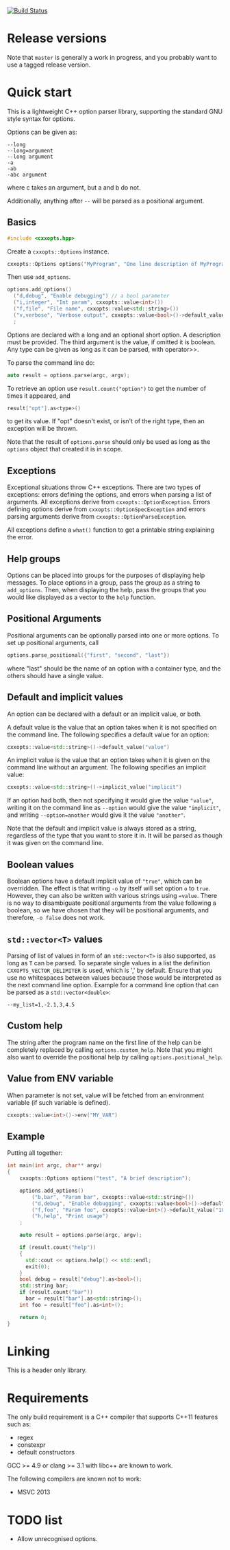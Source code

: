 [![Build Status](https://travis-ci.org/jarro2783/cxxopts.svg?branch=master)](https://travis-ci.org/jarro2783/cxxopts)

# Release versions

Note that `master` is generally a work in progress, and you probably want to use a
tagged release version.

# Quick start

This is a lightweight C++ option parser library, supporting the standard GNU
style syntax for options.

Options can be given as:

    --long
    --long=argument
    --long argument
    -a
    -ab
    -abc argument

where c takes an argument, but a and b do not.

Additionally, anything after `--` will be parsed as a positional argument.

## Basics

```cpp
#include <cxxopts.hpp>
```

Create a `cxxopts::Options` instance.

```cpp
cxxopts::Options options("MyProgram", "One line description of MyProgram");
```

Then use `add_options`.

```cpp
options.add_options()
  ("d,debug", "Enable debugging") // a bool parameter
  ("i,integer", "Int param", cxxopts::value<int>())
  ("f,file", "File name", cxxopts::value<std::string>())
  ("v,verbose", "Verbose output", cxxopts::value<bool>()->default_value("false"))
  ;
```

Options are declared with a long and an optional short option. A description
must be provided. The third argument is the value, if omitted it is boolean.
Any type can be given as long as it can be parsed, with operator>>.

To parse the command line do:

```cpp
auto result = options.parse(argc, argv);
```

To retrieve an option use `result.count("option")` to get the number of times
it appeared, and

```cpp
result["opt"].as<type>()
```

to get its value. If "opt" doesn't exist, or isn't of the right type, then an
exception will be thrown.

Note that the result of `options.parse` should only be used as long as the
`options` object that created it is in scope.

## Exceptions

Exceptional situations throw C++ exceptions. There are two types of
exceptions: errors defining the options, and errors when parsing a list of
arguments. All exceptions derive from `cxxopts::OptionException`. Errors
defining options derive from `cxxopts::OptionSpecException` and errors
parsing arguments derive from `cxxopts::OptionParseException`.

All exceptions define a `what()` function to get a printable string
explaining the error.

## Help groups

Options can be placed into groups for the purposes of displaying help messages.
To place options in a group, pass the group as a string to `add_options`. Then,
when displaying the help, pass the groups that you would like displayed as a
vector to the `help` function.

## Positional Arguments

Positional arguments can be optionally parsed into one or more options.
To set up positional arguments, call

```cpp
options.parse_positional({"first", "second", "last"})
```

where "last" should be the name of an option with a container type, and the
others should have a single value.

## Default and implicit values

An option can be declared with a default or an implicit value, or both.

A default value is the value that an option takes when it is not specified
on the command line. The following specifies a default value for an option:

```cpp
cxxopts::value<std::string>()->default_value("value")
```

An implicit value is the value that an option takes when it is given on the
command line without an argument. The following specifies an implicit value:

```cpp
cxxopts::value<std::string>()->implicit_value("implicit")
```

If an option had both, then not specifying it would give the value `"value"`,
writing it on the command line as `--option` would give the value `"implicit"`,
and writing `--option=another` would give it the value `"another"`.

Note that the default and implicit value is always stored as a string,
regardless of the type that you want to store it in. It will be parsed as
though it was given on the command line.

## Boolean values

Boolean options have a default implicit value of `"true"`, which can be
overridden. The effect is that writing `-o` by itself will set option `o` to
`true`. However, they can also be written with various strings using `=value`.
There is no way to disambiguate positional arguments from the value following
a boolean, so we have chosen that they will be positional arguments, and
therefore, `-o false` does not work.

## `std::vector<T>` values

Parsing of list of values in form of an `std::vector<T>` is also supported, as long as `T`
can be parsed. To separate single values in a list the definition `CXXOPTS_VECTOR_DELIMITER`
is used, which is ',' by default. Ensure that you use no whitespaces between values because
those would be interpreted as the next command line option. Example for a command line option
that can be parsed as a `std::vector<double>`:

~~~
--my_list=1,-2.1,3,4.5
~~~

## Custom help

The string after the program name on the first line of the help can be
completely replaced by calling `options.custom_help`. Note that you might
also want to override the positional help by calling `options.positional_help`.


## Value from ENV variable

When parameter is not set, value will be fetched from an environment variable (if such variable is defined).

```cpp
cxxopts::value<int>()->env("MY_VAR")
```

## Example

Putting all together:
```cpp
int main(int argc, char** argv)
{
    cxxopts::Options options("test", "A brief description");

    options.add_options()
        ("b,bar", "Param bar", cxxopts::value<std::string>())
        ("d,debug", "Enable debugging", cxxopts::value<bool>()->default_value("false"))
        ("f,foo", "Param foo", cxxopts::value<int>()->default_value("10"))
        ("h,help", "Print usage")
    ;

    auto result = options.parse(argc, argv);

    if (result.count("help"))
    {
      std::cout << options.help() << std::endl;
      exit(0);
    }
    bool debug = result["debug"].as<bool>();
    std::string bar;
    if (result.count("bar"))
      bar = result["bar"].as<std::string>();
    int foo = result["foo"].as<int>();

    return 0;
}
```

# Linking

This is a header only library.

# Requirements

The only build requirement is a C++ compiler that supports C++11 features such as:

* regex
* constexpr
* default constructors

GCC >= 4.9 or clang >= 3.1 with libc++ are known to work.

The following compilers are known not to work:

* MSVC 2013

# TODO list

* Allow unrecognised options.
